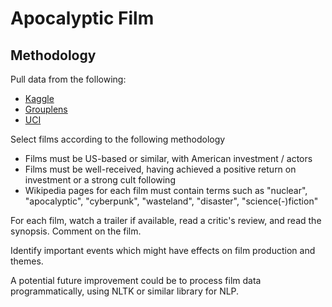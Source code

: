# Apocalyptic Film

## Methodology

Pull data from the following:
 - [Kaggle](https://www.kaggle.com/tmdb/tmdb-movie-metadata)
 - [Grouplens](https://grouplens.org/datasets/movielens/)
 - [UCI](https://archive.ics.uci.edu/ml/datasets/Movie)

Select films according to the following methodology
 - Films must be US-based or similar, with American investment / actors
 - Films must be well-received, having achieved a positive return on investment or a strong cult following
 - Wikipedia pages for each film must contain terms such as "nuclear", "apocalyptic", "cyberpunk", "wasteland", "disaster", "science(-)fiction"

For each film, watch a trailer if available, read a critic's review, and read the synopsis. Comment on the film.

Identify important events which might have effects on film production and themes.

A potential future improvement could be to process film data programmatically, using NLTK or similar library for NLP.


